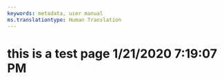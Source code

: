 ```yaml
---
keywords: metadata, user manual
ms.translationtype: Human Translation
---
```

# this is a test page 1/21/2020 7:19:07 PM